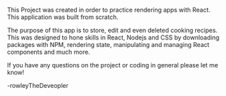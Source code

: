 This Project was created in order to practice rendering apps with React. This application was built from scratch.

The purpose of this app is to store, edit and even deleted cooking recipes. This was designed to hone skills in React, Nodejs and CSS by downloading packages with NPM, rendering state, manipulating and managing React components and much more.

If you have any questions on the project or coding in general please let me know!

-rowleyTheDeveopler
